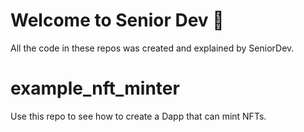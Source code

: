 # Welcome to Senior Dev 👄

All the code in these repos was created and explained by SeniorDev.

# example_nft_minter
Use this repo to see how to create a Dapp that can mint NFTs.
